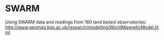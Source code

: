 # SWARM

Using SWARM data and readings from 160 land based observatories:
http://www.geomag.bgs.ac.uk/research/modelling/WorldMagneticModel.html